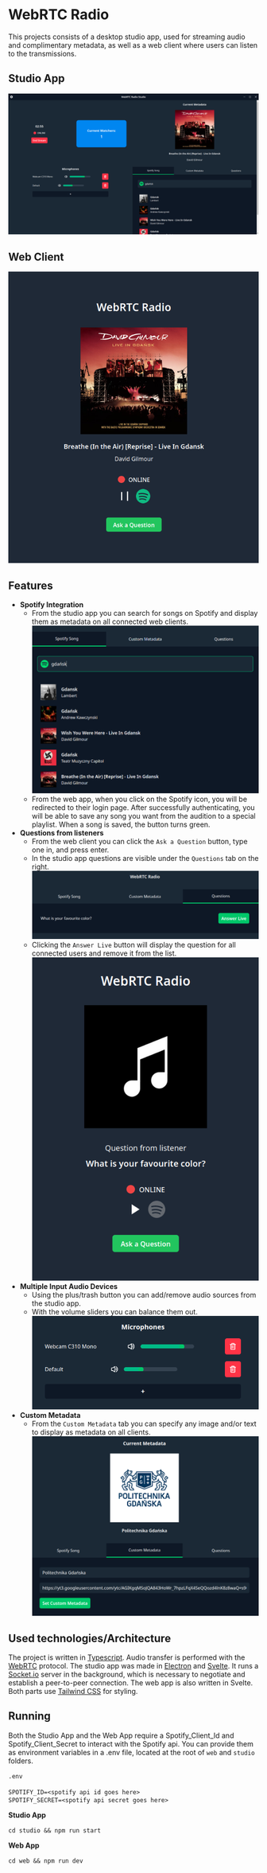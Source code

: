 # WebRTC Radio

This projects consists of a desktop studio app, used for streaming audio and complimentary metadata, as well as a web client where users can listen to the transmissions.

## Studio App

![Studio Electron Based App](./git-assets/studio.png)

## Web Client

![Web Client](./git-assets/web.png)

## Features

- **Spotify Integration**
  - From the studio app you can search for songs on Spotify and display them as metadata on all connected web clients. <br />
    ![Spotify Search](./git-assets/SpotifySearch.png)
  - From the web app, when you click on the Spotify icon, you will be redirected to their login page.
    After successfully authenticating, you will be able to save any song you want from the audition to a special playlist. When a song is saved, the button turns green.
- **Questions from listeners**
  - From the web client you can click the `Ask a Question` button, type one in, and press enter.
  - In the studio app questions are visible under the `Questions` tab on the right. <br />
    ![Question list](./git-assets/QuestionList.png)
  - Clicking the `Answer Live` button will display the question for all connected users and remove it from the list. <br />
    ![Question Shown](./git-assets/QuestionClient.png)
- **Multiple Input Audio Devices**
  - Using the plus/trash button you can add/remove audio sources from the studio app.
  - With the volume sliders you can balance them out. <br />
    ![Microphones](./git-assets/Microphones.png)
- **Custom Metadata**
  - From the `Custom Metadata` tab you can specify any image and/or text to display as metadata on all clients. <br />
    ![Custom](./git-assets/Custom.png)

## Used technologies/Architecture

The project is written in [Typescript](https://www.typescriptlang.org/). Audio transfer is performed with the [WebRTC](https://webrtc.org/) protocol.
The studio app was made in [Electron](https://www.electronjs.org) and [Svelte](https://svelte.dev/). It runs a [Socket.io](https://socket.io/) server in the background, which is
necessary to negotiate and establish a peer-to-peer connection. The web app is also written in Svelte. Both parts use [Tailwind CSS](https://tailwindcss.com/) for styling.

## Running

Both the Studio App and the Web App require a Spotify_Client_Id and Spotify_Client_Secret to interact with the Spotify api. You can provide them as environment variables in a
.env file, located at the root of `web` and `studio` folders.

```
.env

SPOTIFY_ID=<spotify api id goes here>
SPOTIFY_SECRET=<spotify api secret goes here>
```

**Studio App**

```
cd studio && npm run start
```

**Web App**

```
cd web && npm run dev
```
